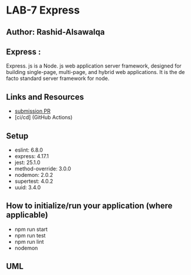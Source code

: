 # LAB-7 Express

## Author: Rashid-Alsawalqa

## Express :

Express. js is a Node. js web application server framework, designed for building single-page, multi-page, and hybrid web applications. It is the de facto standard server framework for node.

## Links and Resources

- [submission PR]()
- [ci/cd] (GitHub Actions)

## Setup

  -  eslint: 6.8.0
  -  express: 4.17.1
  -  jest: 25.1.0
  -  method-override: 3.0.0
  -  nodemon: 2.0.2
  -  supertest: 4.0.2
  -  uuid: 3.4.0

## How to initialize/run your application (where applicable)

- npm run start 
- npm run test 
- npm run lint
- nodemon 

## UML 

